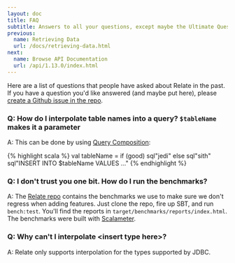 ```yaml
---
layout: doc
title: FAQ
subtitle: Answers to all your questions, except maybe the Ultimate Question of Life, the Universe, and Everything
previous:
  name: Retrieving Data
  url: /docs/retrieving-data.html
next:
  name: Browse API Documentation
  url: /api/1.13.0/index.html
---
```

Here are a list of questions that people have asked about Relate in the past. If you have a question you'd like answered (and maybe put here), please [create a Github issue in the repo](https://github.com/lucidsoftware/relate/issues/new).

### Q: How do I interpolate table names into a query? `$tableName` makes it a parameter <span class="mega-octicon octicon-flame"></span>

A: This can be done by using [Query Composition]({{site.baseurl}}):

{% highlight scala %}
val tableName = if (good) sql"jedi" else sql"sith"
sql"INSERT INTO $tableName VALUES ..."
{% endhighlight %}

### Q: I don't trust you one bit. How do I run the benchmarks?

A: The [Relate repo](https://github.com/lucidsoftware/relate) contains the benchmarks we use to make sure we don't regress when adding features. Just clone the repo, fire up SBT, and run `bench:test`. You'll find the reports in `target/benchmarks/reports/index.html`. The benchmarks were built with [Scalameter](http://scalameter.github.io/).

### Q: Why can't I interpolate &lt;insert type here&gt;?

A: Relate only supports interpolation for the types supported by JDBC.
